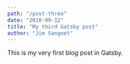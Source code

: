 ```yaml
---
path: "/post-three"
date: "2018-09-12"
title: "My third Gatsby post"
author: "Jim Sangeet"
---
```


This is my very first blog post in Gatsby.